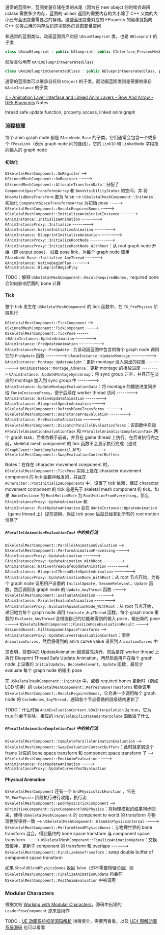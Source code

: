 通常的蓝图中，蓝图变量存储在类的末尾（因为在 new obejct 的时候会询问 uclass 需要多少内存，蓝图的 uclass 返回的需要内存的大小除了 C++ 父类的大小还有蓝图变量需要占的存储。这些蓝图变量对应的 FProperty 的偏移就指向 C++ 父类占用的内存后边这块额外的蓝图变量空间

和通常的蓝图类似。动画蓝图资产对应 `UAnimBlueprint` 类，也是 `UBlueprint` 的子类
```c++
class UAnimBlueprint : public UBlueprint, public IInterface_PreviewMeshProvider
```
然后类似地有 `UAnimBlueprintGeneratedClass`
```c++
class UAnimBlueprintGeneratedClass : public UBlueprintGeneratedClass, public IAnimClassInterface
```
通常的蓝图类可以继承自任何 `UObject` 的子类，而动画蓝图类则是需要继承自 `UAnimInstance` 的子类

[4 - Animation Layer Interface and Linked Anim Layers - Bow And Arrow - UE5 Blueprints](https://www.youtube.com/watch?v=WAkiE6rQutU)  Notes

thread safe update function, property access, linked anim graph
### 流程梳理
每个 anim graph node 都是 `FAnimNode_Base` 的子类，它们通常会包含一个或多个 `FPoseLink`（表示 graph node 间的连线），它的 `LinkID` 和 `LinkedNode` 字段指向输入的 graph node
#### 初始化
`USkeletalMeshComponent::OnRegister`
--> `USkinnedMeshComponent::OnRegister`
----> `USkinnedMeshComponent::AllocateTransformData`：分配了 `ComponentSpaceTransformsArray` 和 `BoneVisibilityStates` 的空间，并 将 `bHasValidBoneTransform` 置为 false
--> `USkeletalMeshComponent::InitAnim`：初始化 `ComponentSpaceTransformsArray` 为初始 pose
----> `USkeletalMeshComponent::RecalcRequiredBones`
----> `USkeletalMeshComponent::InitializeAnimScriptInstance`
------> `UAnimInstance::InitializeAnimation`
--------> `FAnimInstanceProxy::Initialize`
--------> `UAnimInstance::NativeInitializeAnimation`
--------> `UAnimInstance::BlueprintInitializeAnimation`
--------> `FAnimInstanceProxy::InitializeRootNode`
----------> `FAnimInstanceProxy::InitializeRootNode_WithRoot`：从 root graph node 开始（即 output pose），沿着 pose link，为每个 graph node 调用 `FAnimNode_Base::Initialize_AnyThread`
------> `UAnimInstance::NativeBeginPlay`
------> `UAnimInstance::BlueprintBeginPlay`

TODO：解释 `USkeletalMeshComponent::RecalcRequiredBones`，required bone 会如何影响后面的 bone 计算
#### Tick
整个 tick 发生在 `USkeletalMeshComponent` 的 tick 函数中，在 `TG_PrePhysics` 阶段执行

`USkeletalMeshComponent::TickComponent`
--> `USkinnedMeshComponent::TickComponent`
----> `USkeletalMeshComponent::TickPose`
------>`UAnimInstance::UpdateAnimation`
--------> `UAnimInstance::PreUpdateAnimation`
----------> `FAnimInstanceProxy::PreUpdate`：为该动画蓝图中包含的每个 graph node 调用它的 `PreUpdate` 函数
--------> `UAnimInstance::UpdateMontage`
----------> `UAnimInstance::Montage_UpdateWeight`：更新 montage 淡入淡出的权重
----------> `UAnimInstance::Montage_Advance`：更新 montage 的播放进度
--------> `UAnimInstance::UpdateMontageSyncGroup`：将 sync group 非空，并且正在淡出的 montage 加入到 sync group 中
--------> `UAnimInstance::UpdateMontageEvaluationData`：将 montage 的播放进度同步给 `FAnimInstanceProxy`，便于后续在 worker thread 访问
--------> `UAnimInstance::NativeUpdateAnimation`
--------> `UAnimInstance::BlueprintUpdateAnimation`
----> `USkeletalMeshComponent::RefreshBoneTransforms`
------> `USkeletalMeshComponent::DoInstancePreEvaluation`
--------> `UAnimInstance::PreEvaluateAnimation`
------> `USkeletalMeshComponent::DispatchParallelEvaluationTasks`：该函数中启动 `FParallelAnimationEvaluationTask` 和 `FParallelAnimationCompletionTask` 两个 graph task，后者依赖于前者，并且在 game thread 上执行。在后者执行完之前，skeletal mesh component 的 tick 函数不会显示执行完成（通过 `FGraphEvent::DontCompleteUntil` API）
--------> `USkeletalMeshComponent::SwapEvaluationContextBuffers`

Notes：在存在 character movement component 时，`USkeletalMeshComponent::TickPose` 实际上是在 character movement component 的 tick 函数中触发的，并且在 `ACharacter::PostInitializeComponents` 中，设置了 tick 依赖，保证 character movement component 的 tick 总是先于 skeletal mesh component 的 tick。如果 `UAnimInstance` 的 `RootMotionMode` 为 `RootMotionFromEverything`，那么 `FAnimInstanceProxy::UpdateAnimation` 和 `UAnimInstance::PostUpdateAnimation` 会在 `UAnimInstance::UpdateAnimation`（game thread 上）提前调用，保证 tick pose 后就已经拿到所有的 root motion 信息了

##### `FParallelAnimationEvaluationTask` 中的执行流
`USkeletalMeshComponent::ParallelAnimationEvaluation`
--> `USkeletalMeshComponent::PerformAnimationProcessing`
----> `FAnimInstanceProxy::UpdateAnimation`
------> `FAnimInstanceProxy::UpdateAnimation_WithRoot`
--------> `UAnimInstance::NativeThreadSafeUpdateAnimation`
--------> `UAnimInstance::BlueprintThreadSafeUpdateAnimation`
--------> `FAnimInstanceProxy::UpdateAnimationNode_WithRoot`：从 root 节点开始，为每个 graph node 调用用户设置的 `InitialUpdate`，`BecomeRelevant`，`Update` 函数，然后调用该 graph node 的 `Update_AnyThread` 函数
----> `USkeletalMeshComponent::EvaluateAnimation`
------> `UAnimInstance::ParallelEvaluateAnimation`
--------> `FAnimInstanceProxy::EvaluateAnimationNode_WithRoot`：从 root 节点开始，递归地为每个 graph node 调用 `Evaluate_AnyThread` 函数，每个 graph node 重载的 `Evaluate_AnyThread` 会根据自己的功能和得到的输入 pose，输出新的 pose
----> `USkeletalMeshComponent::FinalizePoseEvaluationResult`
----> `USkinnedAsset::FillComponentSpaceTransforms`
--> `FAnimInstanceProxy::UpdateCurvesToEvaluationContext`：清空 `AnimationCurves`，然后将得到的 anim curve value 设置到 `AnimationCurves` 中

这表明，蓝图中的 UpdateAnimation 回调最先执行，然后是在 worker thread 上执行 Blueprint Thread Safe Update Animation，再然后是用户在每个 graph node 上设置的 `InitialUpdate`，`BecomeRelevant`，`Update` 函数，最后才 evaluate 每个 graph node 的输出 pose

在 `USkeletalMeshComponent::InitAnim` 中，或者 required bones 更新时（例如 LOD 切换）的 `USkeletalMeshComponent::RefreshBoneTransforms` 都会调用 `USkeletalMeshComponent::RecalcRequiredBones`，它会进一步调用每个 graph node 的 `CacheBones_AnyThread`，通知各个节点骨骼的层级结构更新了

TODO：什么时候 `AnimEvaluationContext.bDoInterpolation` 为 true，它为 true 时会干些啥，相应的 `ParallelDuplicateAndInterpolate` 函数做了什么
##### `FParallelAnimationCompletionTask` 中的执行流
 `USkeletalMeshComponent::CompleteParallelAnimationEvaluation`
 --> `USkeletalMeshComponent::SwapEvaluationContextBuffers`：此时就拿到这个 frame 对应的 bone space transform 和 component space transform 了
 --> `USkeletalMeshComponent::PostAnimEvaluation`
 ----> `UAnimInstance::PostUpdateAnimation`
 ----> `FAnimInstanceProxy::UpdateCurvesPostEvaluation`

#### Physical Animation
`USkeletalMeshComponent` 还有一个 `EndPhysicsTickFunction` ，它在 `TG_EndPhysics` 阶段执行进行收尾，执行流
`USkeletalMeshComponent::EndPhysicsTickComponent`
--> `UPrimitiveComponent::SyncComponentToRBPhysics`：将物理模拟的结果同步回来，使得 `USkeletalMeshComponent` 的 component to world 的 transform 与物理世界保持一致
--> `USkeletalMeshComponent::BlendInPhysicsInternal`
----> `USkeletalMeshComponent::PerformBlendPhysicsBones`：与物理世界的 bone transform 混合，得到最终的 bone space transform 与 component space transform
----> `USkeletalMeshComponent::FinalizeAnimationUpdate`：交换双缓冲，更新子 component 的 transform 和 overlaps
------> `USkeletalMeshComponent::FinalizeBoneTransform`：swap double buffer of component space transform

如果 `ShouldBlendPhysicsBones` 返回 false（即不需要物理动画）则 `USkeletalMeshComponent::FinalizeAnimationUpdate` 将会在 `USkeletalMeshComponent::PostAnimEvaluation` 中被调用
### Modular Characters
根据文档 [Working with Modular Characters](https://dev.epicgames.com/documentation/en-us/unreal-engine/working-with-modular-characters-in-unreal-engine)，源码中出现的 `LeaderPoseComponent` 原来是用作


TODO：[UE 动画系统框架源码解析](https://zhuanlan.zhihu.com/p/673924647) 讲得很全，需要再看看，以及 [UE4 图解动画系统源码](https://zhuanlan.zhihu.com/p/446851284) 也可以看看
